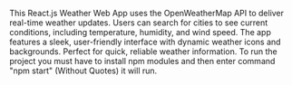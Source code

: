 This React.js Weather Web App uses the OpenWeatherMap API to deliver real-time weather updates. Users can search for cities to see current conditions, including temperature, humidity, and wind speed. The app features a sleek, user-friendly interface with dynamic weather icons and backgrounds. Perfect for quick, reliable weather information.
To run the project you must have to install npm modules and then enter command "npm start" (Without Quotes) it will run.
